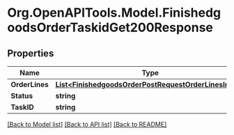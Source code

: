 # Org.OpenAPITools.Model.FinishedgoodsOrderTaskidGet200Response

## Properties

Name | Type | Description | Notes
------------ | ------------- | ------------- | -------------
**OrderLines** | [**List&lt;FinishedgoodsOrderPostRequestOrderLinesInner&gt;**](FinishedgoodsOrderPostRequestOrderLinesInner.md) |  | [optional] 
**Status** | **string** |  | [optional] 
**TaskID** | **string** |  | [optional] 

[[Back to Model list]](../README.md#documentation-for-models) [[Back to API list]](../README.md#documentation-for-api-endpoints) [[Back to README]](../README.md)

